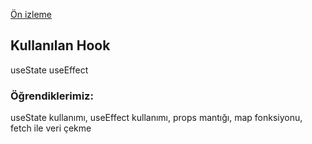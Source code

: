 [Ön izleme](image.png)
## Kullanılan Hook
 useState 
 useEffect

### Öğrendiklerimiz:
useState kullanımı, useEffect kullanımı, props mantığı, map fonksiyonu, fetch ile veri çekme
